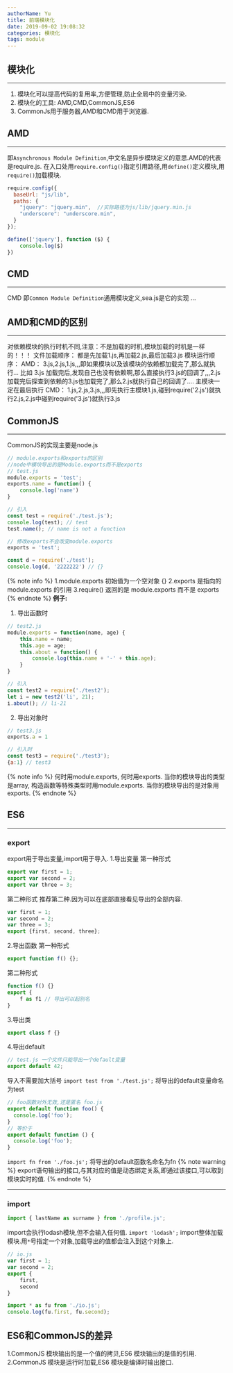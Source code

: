 ```yaml
---
authorName: Yu
title: 前端模块化
date: 2019-09-02 19:08:32
categories: 模块化
tags: module
---
```

## 模块化
---

1. 模块化可以提高代码的复用率,方便管理,防止全局中的变量污染.
2. 模块化的工具: AMD,CMD,CommonJS,ES6
3. CommonJs用于服务器,AMD和CMD用于浏览器.

## AMD
---
即`Asynchronous Module Definition`,中文名是异步模块定义的意思.AMD的代表是require.js.
在入口处用`require.config()`指定引用路径,用`define()`定义模块,用`require()`加载模块.
```js
require.config({
  baseUrl: "js/lib",
  paths: {
    "jquery": "jquery.min",  //实际路径为js/lib/jquery.min.js
    "underscore": "underscore.min",
  }
});
```
```js
define(['jquery'], function ($) {
    console.log($)
})
```

## CMD
---
CMD 即`Common Module Definition`通用模块定义,sea.js是它的实现
...
## AMD和CMD的区别
---
对依赖模块的执行时机不同,注意：不是加载的时机,模块加载的时机是一样的！！！
文件加载顺序： 都是先加载1.js,再加载2.js,最后加载3.js
模块运行顺序：
AMD： 3.js,2.js,1.js,,,即如果模块以及该模块的依赖都加载完了,那么就执行... 比如 3.js 加载完后,发现自己也没有依赖啊,那么直接执行3.js的回调了,,,2.js加载完后探查到依赖的3.js也加载完了,那么2.js就执行自己的回调了.... 主模块一定在最后执行
CMD： 1.js,2.js,3.js,,,即先执行主模块1.js,碰到require('2.js')就执行2.js,2.js中碰到require('3.js')就执行3.js

## CommonJS
---
CommonJS的实现主要是node.js
```js
// module.exports和exports的区别
//node中模块导出的是Module.exports而不是exports
// test.js
module.exports = 'test';
exports.name = function() {
    console.log('name')
}

// 引入
const test = require('./test.js');
console.log(test); // test
test.name(); // name is not a function
```

```js
// 修改exports不会改变module.exports
exports = 'test';

const d = require('./test');
console.log(d, '2222222') // {}
```
{% note info %}
1.module.exports 初始值为一个空对象 {}
2.exports 是指向的 module.exports 的引用
3.require() 返回的是 module.exports 而不是 exports
{% endnote %}
**例子:**
1. 导出函数时

```js
// test2.js
module.exports = function(name, age) {
    this.name = name;
    this.age = age;
    this.about = function() {
        console.log(this.name + '-' + this.age);
    }
}

// 引入
const test2 = require('./test2');
let i = new test2('li', 21);
i.about(); // li-21
```
2. 导出对象时

```js
// test3.js
exports.a = 1

// 引入时
const test3 = require('./test3');
{a:1} // test3
```
{% note info %}
何时用module.exports, 何时用exports.
当你的模块导出的类型是array, 构造函数等特殊类型时用module.exports.
当你的模块导出的是对象用exports.
{% endnote %}

## ES6
---
### export
export用于导出变量,import用于导入.
1.导出变量
第一种形式
```js
export var first = 1;
export var second = 2;
export var three = 3;
```
第二种形式
推荐第二种.因为可以在底部直接看见导出的全部内容.
```js
var first = 1;
var second = 2;
var three = 3;
export {first, second, three};
```
2.导出函数
第一种形式
```js
export function f() {};
```
第二种形式
```js
function f() {}
export {
    f as f1 // 导出可以起别名
}
```
3.导出类
```js
export class f {}
```
4.导出default
```js
// test.js 一个文件只能导出一个default变量
export default 42;
```
导入不需要加大括号
`import test from './test.js';` 将导出的default变量命名为test
```js
// foo函数对外无效,还是匿名 foo.js
export default function foo() {
  console.log('foo');
}
// 等价于
export default function () {
  console.log('foo');
}
```
`import fn from './foo.js';` 将导出的default函数名命名为fn
{% note warning %}
export语句输出的接口,与其对应的值是动态绑定关系,即通过该接口,可以取到模块实时的值.
{% endnote %}

---

### import
```js
import { lastName as surname } from './profile.js';
```
import会执行lodash模块,但不会输入任何值.
`import 'lodash';`
import整体加载模块.用`*`号指定一个对象,加载导出的值都会注入到这个对象上.
```js
// io.js
var first = 1;
var second = 2;
export {
    first,
    second
}
```
```js
import * as fu from './io.js';
console.log(fu.first, fu.second);

```
## ES6和CommonJS的差异
1.CommonJS 模块输出的是一个值的拷贝,ES6 模块输出的是值的引用.
2.CommonJS 模块是运行时加载,ES6 模块是编译时输出接口.


































